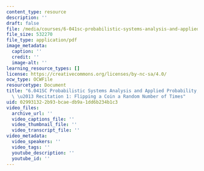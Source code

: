 ```yaml
---
content_type: resource
description: ''
draft: false
file: /media/courses/6-041sc-probabilistic-systems-analysis-and-applied-probability-fall-2013/029931322b93bcaedb9a1dd6b234b1c3_MIT6_041SCF13_No_16_Ch1_FlipCoinRandomNumber_300k.pdf
file_size: 532270
file_type: application/pdf
image_metadata:
  caption: ''
  credit: ''
  image-alt: ''
learning_resource_types: []
license: https://creativecommons.org/licenses/by-nc-sa/4.0/
ocw_type: OCWFile
resourcetype: Document
title: "6.041SC Probabilistic Systems Analysis and Applied Probability, Fall 2013Transcript\
  \ \u2013 Recitation 1: Flipping a Coin a Random Number of Times"
uid: 02993132-2b93-bcae-db9a-1dd6b234b1c3
video_files:
  archive_url: ''
  video_captions_file: ''
  video_thumbnail_file: ''
  video_transcript_file: ''
video_metadata:
  video_speakers: ''
  video_tags: ''
  youtube_description: ''
  youtube_id: ''
---
```

